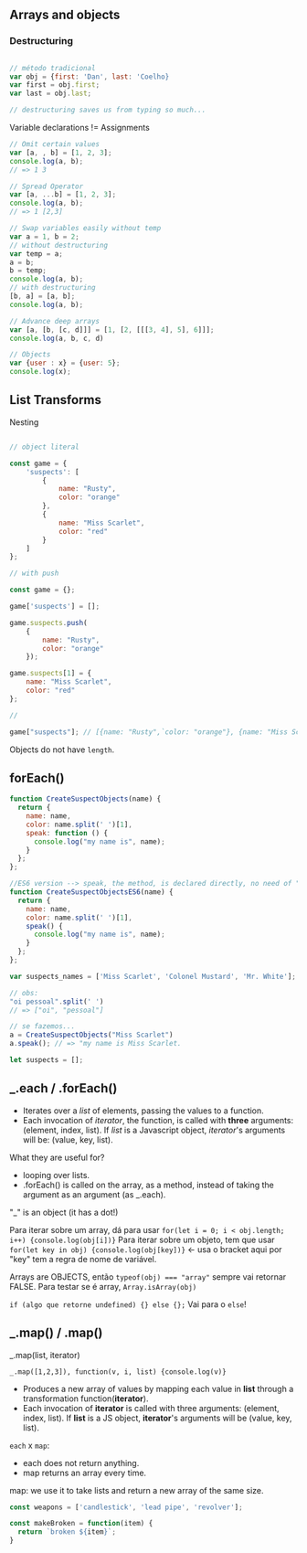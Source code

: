 ## Arrays and objects

### Destructuring

```javascript

// método tradicional
var obj = {first: 'Dan', last: 'Coelho}
var first = obj.first;
var last = obj.last;

// destructuring saves us from typing so much...
```

Variable declarations != Assignments

```javascript
// Omit certain values
var [a, , b] = [1, 2, 3];
console.log(a, b);
// => 1 3

// Spread Operator
var [a, ...b] = [1, 2, 3];
console.log(a, b);
// => 1 [2,3]

// Swap variables easily without temp
var a = 1, b = 2;
// without destructuring
var temp = a;
a = b;
b = temp;
console.log(a, b);
// with destructuring
[b, a] = [a, b];
console.log(a, b);

// Advance deep arrays
var [a, [b, [c, d]]] = [1, [2, [[[3, 4], 5], 6]]];
console.log(a, b, c, d)

// Objects
var {user : x} = {user: 5};
console.log(x);
```

## List Transforms

Nesting
```javascript

// object literal

const game = {
    'suspects': [
        {
            name: "Rusty",
            color: "orange"
        },
        {
            name: "Miss Scarlet",
            color: "red"
        }
    ]
};

// with push

const game = {};

game['suspects'] = [];

game.suspects.push(
    {
        name: "Rusty",
        color: "orange"
    });

game.suspects[1] = {
    name: "Miss Scarlet",
    color: "red"
};

//

game["suspects"]; // [{name: "Rusty",`color: "orange"}, {name: "Miss Scarlet", color: "red"}]
```

Objects do not have `length`.

## forEach()

```javascript
function CreateSuspectObjects(name) {
  return {
    name: name,
    color: name.split(' ')[1],
    speak: function () { 
      console.log("my name is", name); 
    }
  };
};

//ES6 version --> speak, the method, is declared directly, no need of ":" and "function" 
function CreateSuspectObjectsES6(name) {
  return {
    name: name,
    color: name.split(' ')[1],
    speak() { 
      console.log("my name is", name); 
    }
  };
};

var suspects_names = ['Miss Scarlet', 'Colonel Mustard', 'Mr. White'];

// obs:
"oi pessoal".split(' ')
// => ["oi", "pessoal"]

// se fazemos...
a = CreateSuspectObjects("Miss Scarlet")
a.speak(); // => "my name is Miss Scarlet.

let suspects = [];
```
 
## _.each / .forEach()

* Iterates over a *list* of elements, passing the values to a function.
* Each invocation of *iterator*, the function, is called with **three** arguments: (element, index, list). If *list* is a Javascript object, *iterator*'s arguments will be: (value, key, list).

What they are useful for?
* looping over lists.
* .forEach() is called on the array, as a method, instead of taking the argument as an argument (as _.each).

"_" is an object (it has a dot!)

Para iterar sobre um array, dá para usar `for(let i = 0; i < obj.length; i++) {console.log(obj[i])}`
Para iterar sobre um objeto, tem que usar `for(let key in obj) {console.log(obj[key])}` <- usa o bracket aqui por "key" tem a regra de nome de variável.

Arrays are OBJECTS, então `typeof(obj) === "array"` sempre vai retornar FALSE.
Para testar se é array, `Array.isArray(obj)`

`if (algo que retorne undefined) {} else {};`
Vai para o `else`! 

## _.map() / .map()

_.map(list, iterator)

`_.map([1,2,3]), function(v, i, list) {console.log(v)}`

* Produces a new array of values by mapping each value in __list__ through a transformation function(__iterator__).
* Each invocation of __iterator__ is called with three arguments: (element, index, list). If __list__ is a JS object, __iterator__'s arguments will be (value, key, list).

`each` x `map`: 

* each does not return anything.
* map returns an array every time.

map: we use it to take lists and return a new array of the same size.

```javascript
const weapons = ['candlestick', 'lead pipe', 'revolver'];

const makeBroken = function(item) {
  return `broken ${item}`;
}
```







